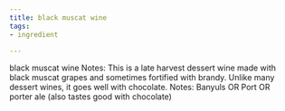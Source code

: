 ```yaml
---
title: black muscat wine
tags:
- ingredient

---
```

black muscat wine Notes: This is a late harvest dessert wine made with black muscat grapes and sometimes fortified with brandy. Unlike many dessert wines, it goes well with chocolate. Notes: Banyuls OR Port OR porter ale (also tastes good with chocolate)

